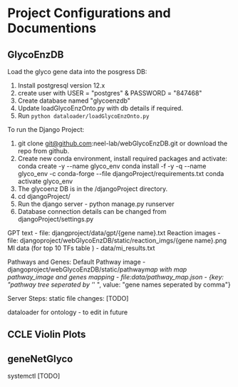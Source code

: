 # Project Configurations and Documentions

## GlycoEnzDB

Load the glyco gene data into the posgress DB:

1. Install postgresql version 12.x
2. create user with USER = "postgres" & PASSWORD = "847468"
3. Create database named "glycoenzdb"
4. Update loadGlycoEnzOnto.py with db details if required.
5. Run `python dataloader/loadGlycoEnzOnto.py`

To run the Django Project:

1. git clone git@github.com:neel-lab/webGlycoEnzDB.git or download the repo from github.
2. Create new conda environment, install required packages and activate:
   conda create -y --name glyco_env
   conda install -f -y -q --name glyco_env -c conda-forge --file djangoProject/requirements.txt
   conda activate glyco_env
3. The glycoenz DB is in the /djangoProject directory.
4. cd djangoProject/
5. Run the django server - python manage.py runserver
6. Database connection details can be changed from djangoProject/settings.py

GPT text - file: djangproject/data/gpt/{gene name}.txt
Reaction images - file: djangoproject/webGlycoEnzDB/static/reaction_imgs/{gene name}.png
MI data (for top 10 TFs table ) - data/mi_results.txt

Pathways and Genes:
Default Pathway image - djangoproject/webGlycoEnzDB/static/pathway*map with map
pathway_image and genes mapping - file:data/pathway_map.json - {key: "pathway tree seperated by '*' ", value: "gene names seperated by comma"}

Server Steps:
static file changes: [TODO]

dataloader for ontology - to edit in future

## CCLE Violin Plots

## geneNetGlyco

systemctl [TODO]
